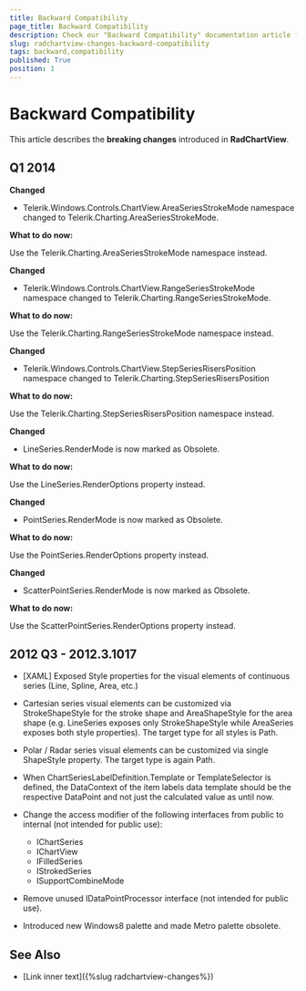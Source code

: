 ```yaml
---
title: Backward Compatibility
page_title: Backward Compatibility
description: Check our "Backward Compatibility" documentation article for the RadChartView WPF control.
slug: radchartview-changes-backward-compatibility
tags: backward,compatibility
published: True
position: 1
---
```


# Backward Compatibility



This article describes the __breaking changes__ introduced in __RadChartView__.
      

## Q1 2014
      

__Changed__

* Telerik.Windows.Controls.ChartView.AreaSeriesStrokeMode namespace changed to Telerik.Charting.AreaSeriesStrokeMode.            

__What to do now:__

Use the Telerik.Charting.AreaSeriesStrokeMode namespace instead. 

__Changed__

* Telerik.Windows.Controls.ChartView.RangeSeriesStrokeMode namespace changed to Telerik.Charting.RangeSeriesStrokeMode.            

__What to do now:__

Use the Telerik.Charting.RangeSeriesStrokeMode namespace instead.    

__Changed__

* Telerik.Windows.Controls.ChartView.StepSeriesRisersPosition namespace changed to Telerik.Charting.StepSeriesRisersPosition

__What to do now:__

Use the Telerik.Charting.StepSeriesRisersPosition namespace instead.

__Changed__

* LineSeries.RenderMode is now marked as Obsolete. 

__What to do now:__

Use the LineSeries.RenderOptions property instead.

__Changed__

* PointSeries.RenderMode is now marked as Obsolete. 

__What to do now:__

Use the PointSeries.RenderOptions property instead.

__Changed__

* ScatterPointSeries.RenderMode is now marked as Obsolete.             

__What to do now:__

Use the ScatterPointSeries.RenderOptions property instead.        

## 2012 Q3 - 2012.3.1017

* [XAML] Exposed Style properties for the visual elements of continuous series (Line, Spline, Area, etc.)            

* Cartesian series visual elements can be customized via StrokeShapeStyle for the stroke shape and AreaShapeStyle for the area shape (e.g. LineSeries exposes only StrokeShapeStyle while AreaSeries exposes both style properties). The target type for all styles is Path.                

* Polar / Radar series visual elements can be customized via single ShapeStyle property. The target type is again Path.                

* When ChartSeriesLabelDefinition.Template or TemplateSelector is defined, the DataContext of the item labels data template should be the respective DataPoint and not just the calculated value as until now.            

* Change the access modifier of the following interfaces from public to internal (not intended for public use):
	* IChartSeries
	* IChartView
	* IFilledSeries
	* IStrokedSeries
	* ISupportCombineMode

* Remove unused IDataPointProcessor interface (not intended for public use).            

* Introduced new Windows8 palette and made Metro palette obsolete.            

## See Also
 * [Link inner text]({%slug radchartview-changes%})